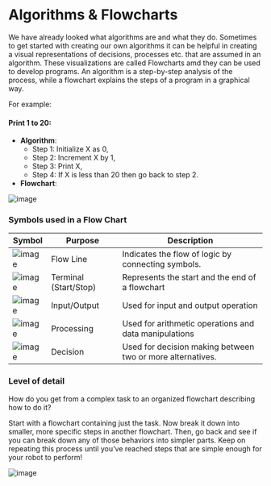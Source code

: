 # Algorithms & Flowcharts

We have already looked what algorithms are and what they do. Sometimes to get started with creating our own algorithms it can be helpful in creating a visual representations of 
decisions, processes etc. that are assumed in an algorithm. These visualizations are called Flowcharts amd they can be used to develop programs. 
An algorithm is a step-by-step analysis of the process, while a flowchart explains the steps of a program in a graphical way.


For example: 
#### Print 1 to 20:
- **Algorithm**:
  - Step 1: Initialize X as 0,
  - Step 2: Increment X by 1,
  - Step 3: Print X,
  - Step 4: If X is less than 20 then go back to step 2.
- **Flowchart**:

![image](https://user-images.githubusercontent.com/70717743/156026164-76723854-870e-465a-ba3a-811b592d5990.png)


### Symbols used in a Flow Chart

| Symbol | Purpose | Description |
| --------------- | --------------- | --------------- |
| ![image](https://user-images.githubusercontent.com/70717743/156036619-57352f3f-a541-4610-8ed6-3beb76bffea3.png) | Flow Line | Indicates the flow of logic by connecting symbols. |
| ![image](https://user-images.githubusercontent.com/70717743/156036746-871bb404-7a33-4349-a680-7c1d1eee20f3.png) | Terminal (Start/Stop) | Represents the start and the end of a flowchart |
| ![image](https://user-images.githubusercontent.com/70717743/156036771-e313e817-cde8-485d-8be7-200b64303544.png) | Input/Output | Used for input and output operation |
| ![image](https://user-images.githubusercontent.com/70717743/156036836-3673de41-0f4c-446d-a50d-dc5ecd36d23a.png) | Processing | Used for arithmetic operations and data manipulations |
| ![image](https://user-images.githubusercontent.com/70717743/156036863-e9f2cef4-2275-45ab-a574-c4867bc7a8ec.png) | Decision | Used for decision making between two or more alternatives. |


### Level of detail

How do you get from a complex task to an organized flowchart describing how to do it? 

Start with a flowchart containing just the task. Now break it down into smaller, more specific steps in another flowchart. Then, go back
and see if you can break down any of those behaviors into simpler parts. Keep on repeating this process until you’ve
reached steps that are simple enough for your robot to perform!

![image](https://user-images.githubusercontent.com/70717743/156045627-f7a6be5a-cf5f-4155-b1dd-c762e6fc359d.png)

